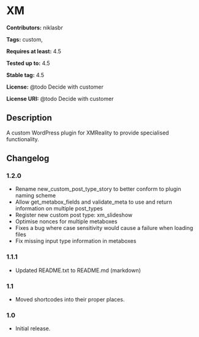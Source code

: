 # XM
**Contributors:** niklasbr

**Tags:** custom,

**Requires at least:** 4.5

**Tested up to:** 4.5

**Stable tag:** 4.5

**License:** @todo Decide with customer

**License URI:** @todo Decide with customer

## Description

A custom WordPress plugin for XMReality to provide specialised functionality.

## Changelog

### 1.2.0
 * Rename new_custom_post_type_story to better conform to plugin naming scheme
 * Allow get_metabox_fields and validate_meta to use and return information on multiple post_types
 * Register new custom post type: xm_slideshow
 * Optimise nonces for multiple metaboxes
 * Fixes a bug where case sensitivity would cause a failure when loading files
 * Fix missing input type information in metaboxes

### 1.1.1
 * Updated README.txt to README.md (markdown)

### 1.1
 * Moved shortcodes into their proper places.

### 1.0
 * Initial release.
